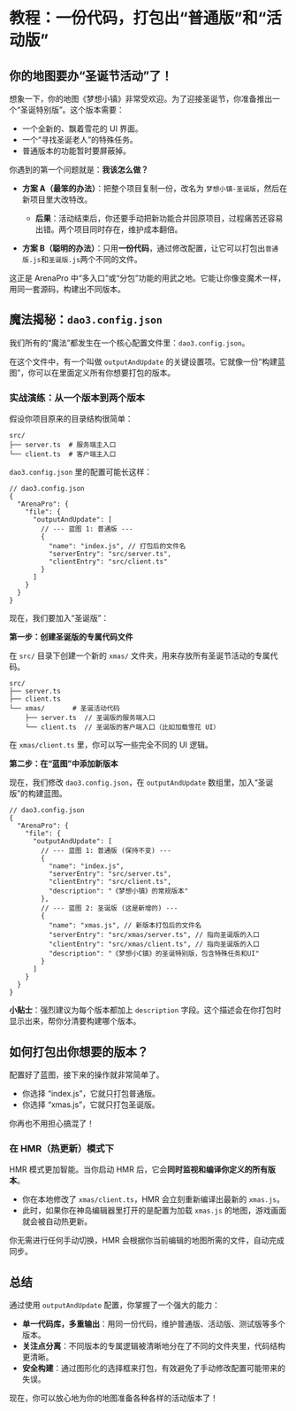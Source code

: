 # 教程：一份代码，打包出“普通版”和“活动版”

## 你的地图要办“圣诞节活动”了！

想象一下，你的地图《梦想小镇》非常受欢迎。为了迎接圣诞节，你准备推出一个“圣诞特别版”。这个版本需要：

- 一个全新的、飘着雪花的 UI 界面。
- 一个“寻找圣诞老人”的特殊任务。
- 普通版本的功能暂时要屏蔽掉。

你遇到的第一个问题就是：**我该怎么做？**

- **方案 A（最笨的办法）**：把整个项目复制一份，改名为 `梦想小镇-圣诞版`，然后在新项目里大改特改。

  - **后果**：活动结束后，你还要手动把新功能合并回原项目，过程痛苦还容易出错。两个项目同时存在，维护成本翻倍。

- **方案 B（聪明的办法）**：只用**一份代码**，通过修改配置，让它可以打包出`普通版.js`和`圣诞版.js`两个不同的文件。

这正是 ArenaPro 中“多入口”或“分包”功能的用武之地。它能让你像变魔术一样，用同一套源码，构建出不同版本。

## 魔法揭秘：`dao3.config.json`

我们所有的“魔法”都发生在一个核心配置文件里：`dao3.config.json`。

在这个文件中，有一个叫做 `outputAndUpdate` 的关键设置项。它就像一份“构建蓝图”，你可以在里面定义所有你想要打包的版本。

### 实战演练：从一个版本到两个版本

假设你项目原来的目录结构很简单：

```
src/
├── server.ts  # 服务端主入口
└── client.ts  # 客户端主入口
```

`dao3.config.json` 里的配置可能长这样：

```jsonc
// dao3.config.json
{
  "ArenaPro": {
    "file": {
      "outputAndUpdate": [
        // --- 蓝图 1: 普通版 ---
        {
          "name": "index.js", // 打包后的文件名
          "serverEntry": "src/server.ts",
          "clientEntry": "src/client.ts"
        }
      ]
    }
  }
}
```

现在，我们要加入“圣诞版”：

**第一步：创建圣诞版的专属代码文件**

在 `src/` 目录下创建一个新的 `xmas/` 文件夹，用来存放所有圣诞节活动的专属代码。

```
src/
├── server.ts
├── client.ts
└── xmas/       # 圣诞活动代码
    ├── server.ts  // 圣诞版的服务端入口
    └── client.ts  // 圣诞版的客户端入口（比如加载雪花 UI）
```

在 `xmas/client.ts` 里，你可以写一些完全不同的 UI 逻辑。

**第二步：在“蓝图”中添加新版本**

现在，我们修改 `dao3.config.json`，在 `outputAndUpdate` 数组里，加入“圣诞版”的构建蓝图。

```jsonc
// dao3.config.json
{
  "ArenaPro": {
    "file": {
      "outputAndUpdate": [
        // --- 蓝图 1: 普通版 (保持不变) ---
        {
          "name": "index.js",
          "serverEntry": "src/server.ts",
          "clientEntry": "src/client.ts",
          "description": "《梦想小镇》的常规版本"
        },
        // --- 蓝图 2: 圣诞版 (这是新增的) ---
        {
          "name": "xmas.js", // 新版本打包后的文件名
          "serverEntry": "src/xmas/server.ts", // 指向圣诞版的入口
          "clientEntry": "src/xmas/client.ts", // 指向圣诞版的入口
          "description": "《梦想小C镇》的圣诞特别版，包含特殊任务和UI"
        }
      ]
    }
  }
}
```

**小贴士**：强烈建议为每个版本都加上 `description` 字段。这个描述会在你打包时显示出来，帮你分清要构建哪个版本。

## 如何打包出你想要的版本？

配置好了蓝图，接下来的操作就非常简单了。

- 你选择 “index.js”，它就只打包普通版。
- 你选择 “xmas.js”，它就只打包圣诞版。

你再也不用担心搞混了！

### 在 HMR（热更新）模式下

HMR 模式更加智能。当你启动 HMR 后，它会**同时监视和编译你定义的所有版本**。

- 你在本地修改了 `xmas/client.ts`，HMR 会立刻重新编译出最新的 `xmas.js`。
- 此时，如果你在神岛编辑器里打开的是配置为加载 `xmas.js` 的地图，游戏画面就会被自动热更新。

你无需进行任何手动切换，HMR 会根据你当前编辑的地图所需的文件，自动完成同步。

## 总结

通过使用 `outputAndUpdate` 配置，你掌握了一个强大的能力：

- **单一代码库，多重输出**：用同一份代码，维护普通版、活动版、测试版等多个版本。
- **关注点分离**：不同版本的专属逻辑被清晰地分在了不同的文件夹里，代码结构更清晰。
- **安全构建**：通过图形化的选择框来打包，有效避免了手动修改配置可能带来的失误。

现在，你可以放心地为你的地图准备各种各样的活动版本了！
